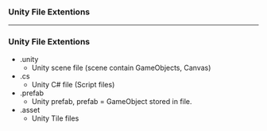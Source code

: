### Unity File Extentions

--------------------------------------

### Unity File Extentions

* .unity 
  * Unity scene file (scene contain GameObjects, Canvas)
* .cs
  * Unity C# file (Script files)
* .prefab
  * Unity prefab, prefab = GameObject stored in file.
* .asset
  * Unity Tile files
